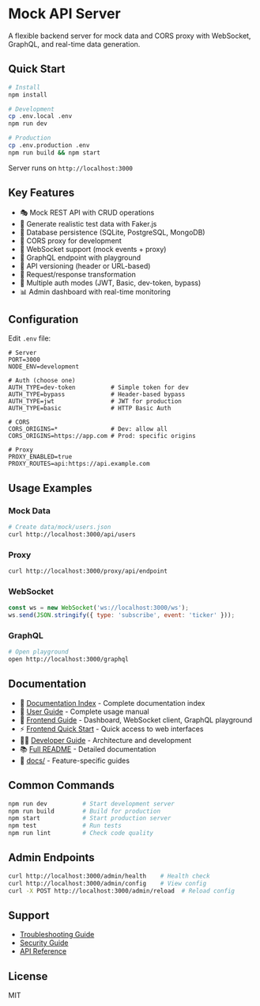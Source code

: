 # Mock API Server

A flexible backend server for mock data and CORS proxy with WebSocket, GraphQL, and real-time data generation.

## Quick Start

```bash
# Install
npm install

# Development
cp .env.local .env
npm run dev

# Production
cp .env.production .env
npm run build && npm start
```

Server runs on `http://localhost:3000`

## Key Features

- 🎭 Mock REST API with CRUD operations
- 🎲 Generate realistic test data with Faker.js
- 💾 Database persistence (SQLite, PostgreSQL, MongoDB)
- 🔄 CORS proxy for development
- 🔌 WebSocket support (mock events + proxy)
- 🔮 GraphQL endpoint with playground
- 📌 API versioning (header or URL-based)
- 🔀 Request/response transformation
- 🔐 Multiple auth modes (JWT, Basic, dev-token, bypass)
- 📊 Admin dashboard with real-time monitoring

## Configuration

Edit `.env` file:

```env
# Server
PORT=3000
NODE_ENV=development

# Auth (choose one)
AUTH_TYPE=dev-token          # Simple token for dev
AUTH_TYPE=bypass             # Header-based bypass
AUTH_TYPE=jwt                # JWT for production
AUTH_TYPE=basic              # HTTP Basic Auth

# CORS
CORS_ORIGINS=*               # Dev: allow all
CORS_ORIGINS=https://app.com # Prod: specific origins

# Proxy
PROXY_ENABLED=true
PROXY_ROUTES=api:https://api.example.com
```

## Usage Examples

### Mock Data
```bash
# Create data/mock/users.json
curl http://localhost:3000/api/users
```

### Proxy
```bash
curl http://localhost:3000/proxy/api/endpoint
```

### WebSocket
```javascript
const ws = new WebSocket('ws://localhost:3000/ws');
ws.send(JSON.stringify({ type: 'subscribe', event: 'ticker' }));
```

### GraphQL
```bash
# Open playground
open http://localhost:3000/graphql
```

## Documentation

- 📇 [Documentation Index](DOCUMENTATION_INDEX.md) - Complete documentation index
- 📖 [User Guide](USER_GUIDE.md) - Complete usage manual
- 🎨 [Frontend Guide](FRONTEND_GUIDE.md) - Dashboard, WebSocket client, GraphQL playground
- ⚡ [Frontend Quick Start](QUICK_START_FRONTEND.md) - Quick access to web interfaces
- 👨‍💻 [Developer Guide](DEVELOPER_GUIDE.md) - Architecture and development
- 📚 [Full README](README.md) - Detailed documentation
- 📁 [docs/](docs/) - Feature-specific guides

## Common Commands

```bash
npm run dev          # Start development server
npm run build        # Build for production
npm start            # Start production server
npm test             # Run tests
npm run lint         # Check code quality
```

## Admin Endpoints

```bash
curl http://localhost:3000/admin/health    # Health check
curl http://localhost:3000/admin/config    # View config
curl -X POST http://localhost:3000/admin/reload  # Reload config
```

## Support

- [Troubleshooting Guide](docs/TROUBLESHOOTING.md)
- [Security Guide](docs/SECURITY_GUIDE.md)
- [API Reference](docs/API_REFERENCE.md)

## License

MIT
